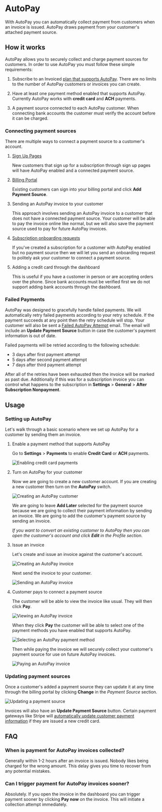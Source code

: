 # AutoPay

With AutoPay you can automatically collect payment from customers when an invoice is issued. AutoPay draws payment from your customer's attached payment source.

## How it works

AutoPay allows you to securely collect and charge payment sources for customers. In order to use AutoPay you must follow these simple requirements:

1. Subscribe to an Invoiced [plan that supports AutoPay](https://invoiced.com/pricing). There are no limits to the number of AutoPay customers or invoices you can create.

2. Have at least one payment method enabled that supports AutoPay. Currently AutoPay works with **credit card** and **ACH** payments.

3. A payment source connected to each AutoPay customer. When connecting bank accounts the customer must verify the account before it can be charged.

### Connecting payment sources

There are multiple ways to connect a payment source to a customer's account.

1. [Sign Up Pages](sign-up-pages)

   New customers that sign up for a subscription through sign up pages will have AutoPay enabled and a connected payment source.

2. [Billing Portal](billing-portal)

   Existing customers can sign into your billing portal and click **Add Payment Source**.

3. Sending an AutoPay invoice to your customer

   This approach involves sending an AutoPay invoice to a customer that does not have a connected payment source. Your customer will be able to pay the invoice online like normal, but we will also save the payment source used to pay for future AutoPay invoices.

4. [Subscription onboarding requests](subscription-billing#customer-signup-flow)

   If you've created a subscription for a customer with AutoPay enabled but no payment source then we will let you send an onboarding request to politely ask your customer to connect a payment source.

5. Adding a credit card through the dashboard
   
   This is useful if you have a customer in person or are accepting orders over the phone. Since bank accounts must be verified first we do not support adding bank accounts through the dashboard.

### Failed Payments

AutoPay was designed to gracefully handle failed payments. We will automatically retry failed payments according to your retry schedule. If the payment succeeds at any point then the retry schedule will stop. Your customer will also be sent a [Failed AutoPay Attempt](emails) email. The email will include an **Update Payment Source** button in case the customer's payment information is out of date.

Failed payments will be retried according to the following schedule:

- 3 days after first payment attempt
- 5 days after second payment attempt
- 7 days after third payment attempt

After all of the retries have been exhausted then the invoice will be marked as past due. Additionally if this was for a subscription invoice you can control what happens to the subscription in **Settings** > **General** > **After Subscription Nonpayment**.

## Usage

### Setting up AutoPay

Let's walk through a basic scenario where we set up AutoPay for a customer by sending them an invoice.

1. Enable a payment method that supports AutoPay

   Go to **Settings** > **Payments** to enable **Credit Card** or **ACH** payments.

   ![Enabling credit card payments](../img/invoice-enable-credit-card.png)

2. Turn on AutoPay for your customer

   Now we are going to create a new customer account. If you are creating a new customer then turn on the **AutoPay** switch.

   ![Creating an AutoPay customer](../img/new-autopay-customer.png)

   We are going to leave **Add Later** selected for the payment source because we are going to collect their payment information by sending an invoice. We are going to add the customer's payment source by sending an invoice.

   *If you want to convert an existing customer to AutoPay then you can open the customer's account and click **Edit** in the *Profile* section.*

3. Issue an invoice

   Let's create and issue an invoice against the customer's account.
   
   ![Creating an AutoPay invoice](../img/new-autopay-invoice.png)

   Next send the invoice to your customer.

   ![Sending an AutoPay invoice](../img/send-autopay-invoice.png)

4. Customer pays to connect a payment source

   The customer will be able to view the invoice like usual. They will then click **Pay**.

   ![Viewing an AutoPay invoice](../img/view-autopay-invoice.png)

   When they click **Pay** the customer will be able to select one of the payment methods you have enabled that supports AutoPay.

   ![Selecting an AutoPay payment method](../img/autopay-payment-choice.png)

   Then while paying the invoice we will securely collect your customer's payment source for use on future AutoPay invoices.

   ![Paying an AutoPay invoice](../img/autopay-payment-screen.png)

### Updating payment sources

Once a customer's added a payment source they can update it at any time through the billing portal by clicking **Change** in the *Payment Source* section.

![Updating a payment source](../img/update-payment-source.png)

Invoices will also have an **Update Payment Source** button. Certain payment gateways like Stripe will [automatically update customer payment information](https://stripe.com/blog/smarter-saved-cards) if they are issued a new credit card.

## FAQ

### When is payment for AutoPay invoices collected?

Generally within 1-2 hours after an invoice is issued. Nobody likes being charged for the wrong amount. This delay gives you time to recover from any potential mistakes.

### Can I trigger payment for AutoPay invoices sooner?

Absolutely. If you open the invoice in the dashboard you can trigger payment sooner by clicking **Pay now** on the invoice. This will initiate a collection attempt immediately.